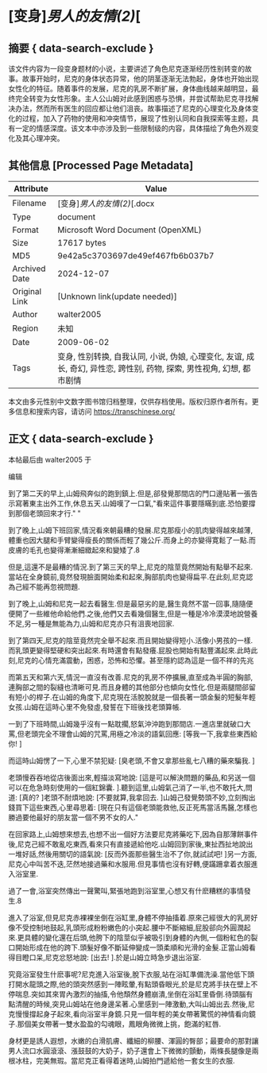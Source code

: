 # [变身]_男人的友情(2)_[



## 摘要  { data-search-exclude }

<!-- tcd_abstract -->
该文件内容为一段变身题材的小说，主要讲述了角色尼克逐渐经历性别转变的故事。故事开始时，尼克的身体状态异常，他的阴茎逐渐无法勃起，身体也开始出现女性化的特征。随着事件的发展，尼克的乳房不断扩展，身体曲线越来越明显，最终完全转变为女性形象。主人公山姆对此感到困惑与恐惧，并尝试帮助尼克寻找解决办法，然而所有医生的回应都让他们沮丧。故事描述了尼克的心理变化及身体变化的过程，加入了药物的使用和冲突情节，展现了性别认同和自我探索等主题，具有一定的情感深度。该文本中亦涉及到一些限制级的内容，具体描绘了角色外观变化及其心理冲突。

<!-- tcd_abstract_end -->

## 其他信息 [Processed Page Metadata]

| Attribute       | Value                                  |
|-----------------|----------------------------------------|
| Filename        | [变身]_男人的友情(2)_[.docx                             |
| Type            | document                                 |
| Format          | Microsoft Word Document (OpenXML)                               |
| Size            | 17617 bytes                           |
| MD5             | 9e42a5c3703697de49ef467fb6b037b7                                  |
| Archived Date   | 2024-12-07                             |
| Original Link   | [Unknown link(update needed)]                         |
| Author          | walter2005                               |
| Region          | 未知                               |
| Date            | 2009-06-02                                 |
| Tags            | 变身, 性别转换, 自我认同, 小说, 伪娘, 心理变化, 友谊, 成长, 奇幻, 异性恋, 跨性别, 药物, 探索, 男性视角, 幻想, 都市剧情                                 |

本文由多元性别中文数字图书馆归档整理，仅供存档使用。版权归原作者所有。更多信息和搜索内容，请访问 <https://transchinese.org/>


## 正文 { data-search-exclude }

<!-- tcd_main_text -->
本帖最后由 walter2005 于

编辑 

到了第二天的早上,山姆飛奔似的跑到鎮上.但是,郤發覺那間店的門口邊貼著一張告示寫著東主出外工作,休息五天.山姆嘆了一口氣,"看來這件事要隱瞞到底.恐怕要撐到那個老頭回來才行." "

到了晚上,山姆下班回家,情況看來朝最糟的發展.尼克那瘦小的肌肉變得越來越薄,體重也因大腿和手臂變得瘦長的關係而輕了幾公斤.而身上的亦變得寛鬆了一點.而皮膚的毛孔也變得漸漸細緻起來和變矮了.8

但是,這還不是最糟的情況.到了第三天的早上,尼克的陰莖竟然開始有點舉不起來.當站在全身鏡前,竟然發現臉面開始柔和起來,胸部肌肉也變得扁平.在此刻,尼克認為己經不能再忽視問題.

到了晚上,山姆和尼克一起去看醫生.但是最惡劣的是,醫生竟然不當一回事,隨隨便便開了一些維他命給他們.之後,他們又去看幾個醫生,但是一種是冷冷漠漠地說營養不足,另一種是無能為力,山姆和尼克亦只有沮喪地回家.

到了第四天,尼克的陰莖竟然完全舉不起來.而且開始變得短小.活像小男孩的一樣.而乳頭更變得堅硬和突出起來.有時還會有點發癢.屁股也開始有點豐滿起來.此時此刻,尼克的心情充滿震動，困惑，恐怖和恐懼。甚至隱約認為這是一個不祥的先兆

而第五天和第六天,情況一直沒有改善.尼克的乳房不停擴展,直至成為半圓的胸部,連胸部之間的裂縫也清晰可見.而且身體的其他部分也傾向女性化.但是兩腿間郤留有短小的桿子.在山姆的角度下,尼克現在活脫脫就是一個長著一頭金髮的短髮年輕女孩.山姆在這時心里不免發虛,發誓在下班後找老頭算帳.

一到了下班時間,山姆幾乎沒有一點耽擱,怒氣沖沖跑到那間店.一進店里就破口大罵,但老頭完全不理會山姆的咒罵,用極之冷淡的語氣回應: [等我一下,我拿些東西給你! ]

而這時山姆愣了一下,心里不禁犯疑: [臭老頭,不會又拿那些亂七八糟的藥來騙我. ]

老頭慢吞吞地從店後面出來,輕描淡寫地說: [這是可以解決問題的藥品,和另送一個可以在危急時刻使用的一個紅錦囊. ].聽到這里,山姆氣己消了一半,也不敢托大,問道: [真的? ]老頭不耐煩地說: [不要就算,我拿回去. ]山姆己發覺勢頭不妙,立刻掏出錢買下這些東西,心里尋思着: [現在只有這個老頭能救他,反正死馬當活馬醫,怎樣也勝過要他最好的朋友當一個不男不女的人."

在回家路上,山姆想來想去,也想不出一個好方法要尼克將藥吃下,因為自那薄餅事件後,尼克己經不敢亂吃東西,看來只有直接遞給他吃.山姆回到家後,東扯西扯地說出一堆好話,然後用關切的語氣說: [反而外面那些醫生治不了你,就試試吧! ]另一方面,尼克心中叫苦不迭,茫然地接過藥和水服用.但見事情也沒有好轉,便蹣跚拿着衣服進入浴室里.

過了一會,浴室突然傳出一聲驚叫,緊張地跑到浴室里,心想又有什麽糟糕的事情發生.8

進入了浴室,但見尼克赤裸裸坐倒在浴缸里,身體不停抽搐着.原來己經很大的乳房好像不受控制地鼓起,乳頭形成粉粉嫩色的小突起.腰中不斷縮細,屁股郤向外圓潤起來.更具體的變化還在后頭,他胯下的陰莖似乎被吸引到身體的內側,一個粉紅色的裂口開始形成在他的跨下.頭髮好像不斷延伸變成一頭柔順和光滑的金髮.正當山姆看得目瞪口呆,尼克忿怒地說: [出去! ].於是山姆立時急步退出浴室.

究竟浴室發生什麽事呢?尼克進入浴室後,脫下衣服,站在浴缸準備洗澡.當他低下頭打開水龍頭之際,他的頭突然感到一陣眩暈,有點頭昏眼光,於是尼克將手扶在壁上不停喘息.突如其來胃內激烈的抽搐,令他頹然身體崩潰,坐倒在浴缸里昏倒.待頭腦有點清醒的時候,突見山姆站在他身邊呆著.心里感到一陣激動,大叫山姆出去.然後,尼克慢慢撐起身子起來,看向浴室半身鏡.只見一個年輕的美女帶著驚慌的神情看向鏡子.那個美女帶著一雙水盈盈的勾魂眼，鳳眼角微微上挑，飽滿的紅唇.

身材更是誘人遐想，水嫩的白滑肌膚、纖細的柳腰、渾圓的臀部；最要命的那對讓男人流口水圓滾滾、漲鼓鼓的大奶子，奶子還會上下微微的顫動，兩條長腿像是兩根冰柱，完美無瑕。當尼克正看得着迷時,山姆拍門遞給他一套女生的衣服.
<!-- tcd_main_text_end -->

